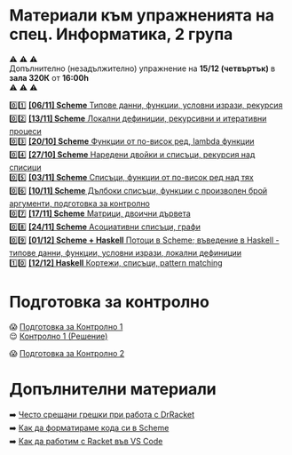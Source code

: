 # Материали към упражненията на спец. Информатика, 2 група

:warning: :warning: :warning:  
Допълнително (незадължително) упражнение на **15/12 (четвъртък)** в **зала 320К** от **16:00h**  
:warning: :warning: :warning:

:zero::one: [**[06/11] Scheme** Типове данни, функции, условни изрази, рекурсия](./01)  
:zero::two: [**[13/11] Scheme** Локални дефиниции, рекурсивни и итеративни процеси](./02)  
:zero::three: [**[20/10] Scheme** Функции от по-висок ред, lambda функции](./03)  
:zero::four: [**[27/10] Scheme** Наредени двойки и списъци, рекурсия над списици](./04)  
:zero::five: [**[03/11] Scheme** Списъци, функции от по-висок ред над тях](./05)  
:zero::six: [**[10/11] Scheme** Дълбоки списъци, функции с произволен брой аргументи, подготовка за контролно](./06)  
:zero::seven: [**[17/11] Scheme** Матрици, двоични дървета](./07)  
:zero::eight: [**[24/11] Scheme** Асоциативни списъци, графи](./08)  
:zero::nine: [**[01/12] Scheme + Haskell** Потоци в Scheme; въведение в Haskell - типове данни, функции, условни изрази, локални дефиниции](./09)  
:one::zero: [**[12/12] Haskell** Кортежи, списъци, pattern matching](./10)  

# Подготовка за контролно

:scream: [Подготовка за Контролно 1](./exams/01-exam)  
:relieved: [Контролно 1 (Решение)](./exams/01-exam/exam-2022-2023)  

:scream: [Подготовка за Контролно 2](./exams/02-exam)  

# Допълнителни материали

:arrow_right: [Често срещани грешки при работа с DrRacket](./additional-materials/scheme-common-pitfalls.md)  
:arrow_right: [Как да форматираме кода си в Scheme](./additional-materials/scheme-formatting.md)  
:arrow_right: [Как да работим с Racket във VS Code](./additional-materials/scheme-vscode.md)